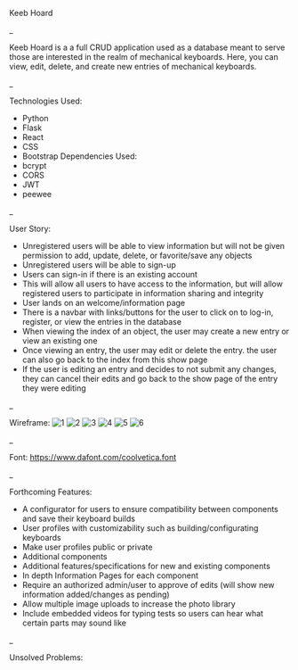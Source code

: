 Keeb Hoard

_

Keeb Hoard is a a full CRUD application used as a database meant to serve those are interested in the realm of mechanical keyboards. Here, you can view, edit, delete, and create new entries of mechanical keyboards.

_

Technologies Used:
- Python
- Flask
- React
- CSS
- Bootstrap
Dependencies Used:
- bcrypt
- CORS
- JWT
- peewee

_

User Story:
- Unregistered users will be able to view information but will not be given permission to add, update, delete, or favorite/save any objects
- Unregistered users will be able to sign-up
- Users can sign-in if there is an existing account
- This will allow all users to have access to the information, but will allow registered users to participate in information sharing and integrity
- User lands on an welcome/information page
- There is a navbar with links/buttons for the user to click on to log-in, register, or view the entries in the database
- When viewing the index of an object, the user may create a new entry or view an existing one
- Once viewing an entry, the user may edit or delete the entry. the user can also go back to the index from this show page
- If the user is editing an entry and decides to not submit any changes, they can cancel their edits and go back to the show page of the entry they were editing

_

Wireframe:
![1](https://github.com/thenickao/keeb-hoard/assets/115501715/013cee47-163d-43da-82b1-9db7f26452d0)
![2](https://github.com/thenickao/keeb-hoard/assets/115501715/a857c2d3-ac45-4890-9684-5657ead316ae)
![3](https://github.com/thenickao/keeb-hoard/assets/115501715/4eb2e748-1d1c-41dd-a6d0-fffbdd887b51)
![4](https://github.com/thenickao/keeb-hoard/assets/115501715/1a05bb5e-ffe1-4dbc-b8c7-332ba6829353)
![5](https://github.com/thenickao/keeb-hoard/assets/115501715/b20f85d3-545c-49e6-bdea-33f1e384247c)
![6](https://github.com/thenickao/keeb-hoard/assets/115501715/420a868e-3360-4451-ba3a-7bed69bdb1a4)

_

Font: https://www.dafont.com/coolvetica.font

_

Forthcoming Features:
- A configurator for users to ensure compatibility between components and save their keyboard builds
- User profiles with customizability such as building/configurating keyboards 
- Make user profiles public or private
- Additional components
- Additional features/specifications for new and existing components
- In depth Information Pages for each component
- Require an authorized admin/user to approve of edits (will show new information added/changes as pending)
- Allow multiple image uploads to increase the photo library
- Include embedded videos for typing tests so users can hear what certain parts may sound like

_

Unsolved Problems:
